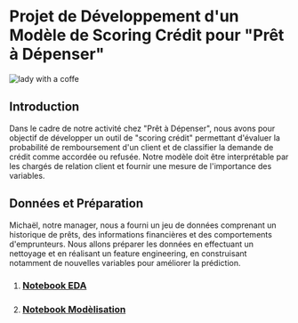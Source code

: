 <h1>
  Projet de Développement d'un Modèle de Scoring Crédit pour "Prêt à Dépenser"
</h1>
<div class='img'>
  <img src='https://images.unsplash.com/photo-1513270685578-bef8f99b9736?q=80&w=2674&auto=format&fit=crop&ixlib=rb-4.0.3&ixid=M3wxMjA3fDB8MHxwaG90by1wYWdlfHx8fGVufDB8fHx8fA%3D%3D', alt='lady with a coffe'>
</div>  
<h2>
  Introduction
</h2>

<p>
  Dans le cadre de notre activité chez "Prêt à Dépenser", nous avons pour objectif de développer un outil de "scoring crédit" permettant d'évaluer la probabilité de remboursement d'un client et de classifier la demande de crédit comme accordée ou refusée. Notre modèle doit être interprétable par les chargés de relation client et fournir une mesure de l'importance des variables.
</p>

<h2>
  Données et Préparation
</h2>
<p>
  Michaël, notre manager, nous a fourni un jeu de données comprenant un historique de prêts, des informations financières et des comportements d'emprunteurs. Nous allons préparer les données en effectuant un nettoyage et en réalisant un feature engineering, en construisant notamment de nouvelles variables pour améliorer la prédiction.
</p>
<ol>
  <li>
    <h3>
      <a href='modele_scoring/EDA.ipynb'>Notebook EDA</a>
    </h3>
  </li>
  <li>
    <h3>
      <a href='modele_scoring/modelisation.ipynb'>Notebook Modèlisation</a> 
    </h3>
  </li>
</ol>
